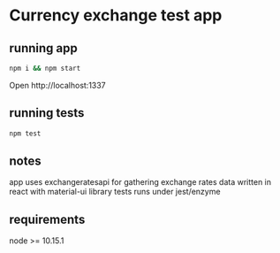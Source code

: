 # Currency exchange test app

## running app
```sh
npm i && npm start
```

Open http://localhost:1337

## running tests
```sh
npm test
```

## notes
app uses exchangeratesapi for gathering exchange rates data
written in react with material-ui library
tests runs under jest/enzyme

## requirements
node >= 10.15.1

